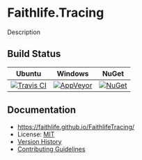 # Faithlife.Tracing

Description

## Build Status

Ubuntu | Windows | NuGet
--- | --- | ---
[![Travis CI](https://img.shields.io/travis/Faithlife/FaithlifeTracing/master.svg)](https://travis-ci.org/Faithlife/FaithlifeTracing) | [![AppVeyor](https://img.shields.io/appveyor/ci/Faithlife/faithlifetracing/master.svg)](https://ci.appveyor.com/project/Faithlife/faithlifetracing) | [![NuGet](https://img.shields.io/nuget/v/Faithlife.Tracing.svg)](https://www.nuget.org/packages/Faithlife.Tracing)

## Documentation

* https://faithlife.github.io/FaithlifeTracing/
* License: [MIT](LICENSE)
* [Version History](VersionHistory.md)
* [Contributing Guidelines](CONTRIBUTING.md)
